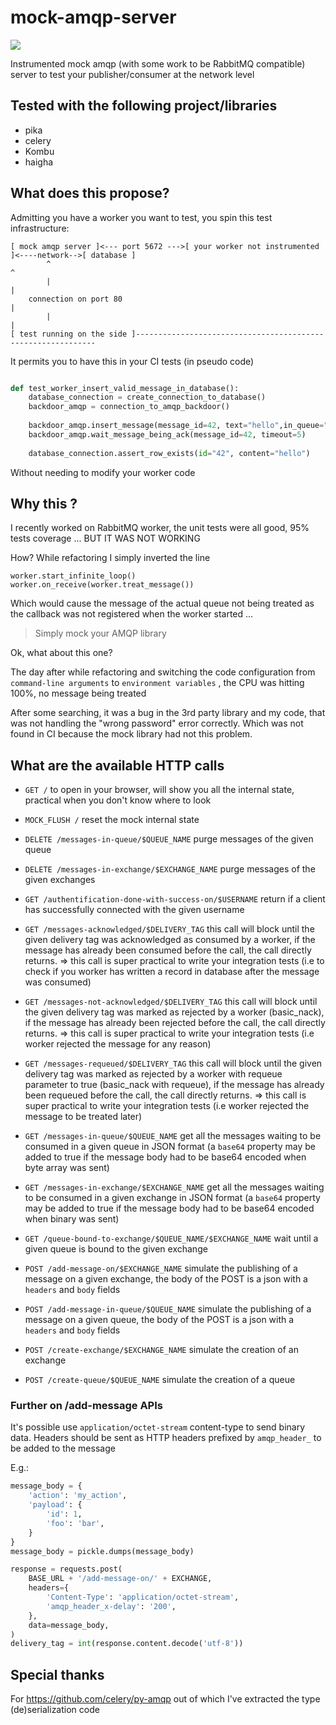 # mock-amqp-server

![](https://img.shields.io/docker/build/allansimon/mock-amqp-server.svg)

Instrumented mock amqp (with some work to be RabbitMQ compatible) server to test your publisher/consumer at the network level

## Tested with the following project/libraries

  * pika
  * celery
  * Kombu
  * haigha

## What does this propose?
Admitting  you have a worker you want to test, you spin this test infrastructure:

````
[ mock amqp server ]<--- port 5672 --->[ your worker not instrumented ]<----network-->[ database ]
        ^                                                                               ^   
        |                                                                               |
    connection on port 80                                                               |
        |                                                                               |
[ test running on the side ]-------------------------------------------------------------
 ````

It permits you to have this in your CI tests  (in pseudo code)

```python

def test_worker_insert_valid_message_in_database():
    database_connection = create_connection_to_database()
    backdoor_amqp = connection_to_amqp_backdoor()
    
    backdoor_amqp.insert_message(message_id=42, text="hello",in_queue="messages_to_treat")
    backdoor_amqp.wait_message_being_ack(message_id=42, timeout=5)
    
    database_connection.assert_row_exists(id="42", content="hello")
```

Without needing to modify your worker code

## Why this ?

I recently worked on RabbitMQ worker, the unit tests were all good, 95% tests coverage ... BUT IT WAS NOT WORKING

How? While refactoring I simply inverted the line 

```
worker.start_infinite_loop()
worker.on_receive(worker.treat_message())
```

Which would cause the message of the actual queue not being treated as the callback was not registered when the worker started ...

> Simply mock your AMQP library

Ok, what about this one?

The day after while refactoring and switching the code configuration from `command-line arguments` to `environment variables` , the CPU was hitting 100%, no message being treated

After some searching, it was a bug in the 3rd party library and my code, that was not handling the "wrong password" error correctly. Which was not found in CI because the mock library had not this problem.

## What are the available HTTP calls

  * `GET /` to open in your browser, will show you all the internal state, practical when you don't know where to look
  * `MOCK_FLUSH /` reset the mock internal state
  * `DELETE /messages-in-queue/$QUEUE_NAME` purge messages of the given queue
  * `DELETE /messages-in-exchange/$EXCHANGE_NAME` purge messages of the given exchanges

  * `GET /authentification-done-with-success-on/$USERNAME` return if a client has successfully connected with the given username
  * `GET /messages-acknowledged/$DELIVERY_TAG` this call will block until the given delivery tag was acknowledged as consumed by a worker, if the message has already been consumed before the call, the call directly returns. => this call is super practical to write your integration tests (i.e to check if you worker has written a record in database after the message was consumed)
  * `GET /messages-not-acknowledged/$DELIVERY_TAG` this call will block until the given delivery tag was marked as rejected by a worker (basic_nack), if the message has already been rejected before the call, the call directly returns. => this call is super practical to write your integration tests (i.e worker rejected the message for any reason)
  * `GET /messages-requeued/$DELIVERY_TAG` this call will block until the given delivery tag was marked as rejected by a worker with requeue parameter to true (basic_nack with requeue), if the message has already been requeued before the call, the call directly returns. => this call is super practical to write your integration tests (i.e worker rejected the message to be treated later)
  * `GET /messages-in-queue/$QUEUE_NAME` get all the messages waiting to be consumed in a given queue in JSON format (a `base64` property may be added to true if the message body had to be base64 encoded when byte array was sent)
  * `GET /messages-in-exchange/$EXCHANGE_NAME` get all the messages waiting to be consumed in a given exchange in JSON format (a `base64` property may be added to true if the message body had to be base64 encoded when binary was sent)
  * `GET /queue-bound-to-exchange/$QUEUE_NAME/$EXCHANGE_NAME` wait until a given queue is bound to the given exchange

  * `POST /add-message-on/$EXCHANGE_NAME` simulate the publishing of a message on a given exchange, the body of the POST is a json with a `headers`  and `body` fields
  * `POST /add-message-in-queue/$QUEUE_NAME` simulate the publishing of a message on a given queue, the body of the POST is a json with a `headers`  and `body` fields
  * `POST /create-exchange/$EXCHANGE_NAME` simulate the creation of an exchange
  * `POST /create-queue/$QUEUE_NAME` simulate the creation of a queue

### Further on /add-message APIs

It's possible use `application/octet-stream` content-type to send binary data. Headers should be sent as HTTP headers prefixed by `amqp_header_` to be added to the message

E.g.:

```python
message_body = {
    'action': 'my_action',
    'payload': {
        'id': 1,
        'foo': 'bar',
    }
}
message_body = pickle.dumps(message_body)

response = requests.post(
    BASE_URL + '/add-message-on/' + EXCHANGE,
    headers={
        'Content-Type': 'application/octet-stream',
        'amqp_header_x-delay': '200',
    },
    data=message_body,
)
delivery_tag = int(response.content.decode('utf-8'))
```

## Special thanks

For https://github.com/celery/py-amqp out of which I've extracted the type (de)serialization code
